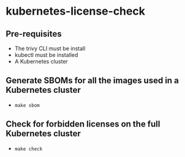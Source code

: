 # kubernetes-license-check

## Pre-requisites

- The trivy CLI must be install
- kubectl must be installed
- A Kubernetes cluster

## Generate SBOMs for all the images used in a Kubernetes cluster

- `make sbom`

## Check for forbidden licenses on the full Kubernetes cluster

- `make check`
